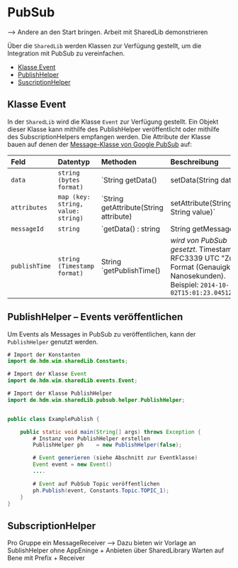 # PubSub

--> Andere an den Start bringen. Arbeit mit SharedLib demonstrieren

Über die `SharedLib` werden Klassen zur Verfügung gestellt, um die Integration mit PubSub zu vereinfachen.

* [Klasse Event](#klasseevent)
* [PublishHelper](#publishhelper)
* [SuscriptionHelper](#subscriptionhelper)


## Klasse Event
In der `SharedLib` wird die Klasse `Event` zur Verfügung gestellt.
Ein Objekt dieser Klasse kann mithilfe des PublishHelper veröffentlicht oder mithilfe des SubscriptionHelpers empfangen werden.
Die Attribute der Klasse bauen auf denen der [Message-Klasse von Google PubSub]((https://cloud.google.com/pubsub/docs/reference/rest/v1/PubsubMessage):) auf:

| Feld  | Datentyp | Methoden | Beschreibung |
| :------ | :------ | :------ | :------ |
| `data` | `string (bytes format)` | `String getData() | setData(String data)` | ...Todo |
| `attributes` | `map (key: string, value: string)` | `String getAttribute(String attribute) | setAttribute(String key, String value)` | ...Todo |
| `messageId` | `string` | `getData() : string | String getMessageId()`  | *wird von PubSub gesetzt* |
| `publishTime` | `string (Timestamp format)` | String `getPublishTime() | *wird von PubSub gesetzt*. Timestamp im RFC3339 UTC "Zulu" Format (Genauigkeit in Nanosekunden). Beispiel: `2014-10-02T15:01:23.045123456Z` |


## PublishHelper – Events veröffentlichen
Um Events als Messages in PubSub zu veröffentlichen, kann der `PublishHelper` genutzt werden.

```java
# Import der Konstanten
import de.hdm.wim.sharedLib.Constants;

# Import der Klasse Event
import de.hdm.wim.sharedLib.events.Event;

# Import der Klasse PublishHelper
import de.hdm.wim.sharedLib.pubsub.helper.PublishHelper;


public class ExamplePublish {

    public static void main(String[] args) throws Exception {
        # Instanz von PublishHelper erstellen
        PublishHelper ph    = new PublishHelper(false);

        # Event generieren (siehe Abschnitt zur Eventklasse)
        Event event = new Event()
        ....

        # Event auf PubSub Topic veröffentlichen
        ph.Publish(event, Constants.Topic.TOPIC_1);
    }
}
```

## SubscriptionHelper
Pro Gruppe ein MessageReceiver --> Dazu bieten wir Vorlage an
SublishHelper ohne AppEninge + Anbieten über SharedLibrary 
Warten auf Bene mit Prefix + Receiver